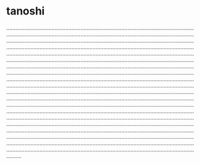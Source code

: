 # tanoshi
..........................................................................................................................................................................................................................................................................................................................................................................................................................................................................................................................................................................................................................................................................................................................................................................................................................................................................................................................................................................................................................................................................................................................................................................................................................................................................................................................................................................................................................................................................................................................................................................................................................................................................................................................................................................................................................................................................................................................................................................................................................................................................................................................................................................................................................................................................................................................................................................................................................................................................................................................................................................................